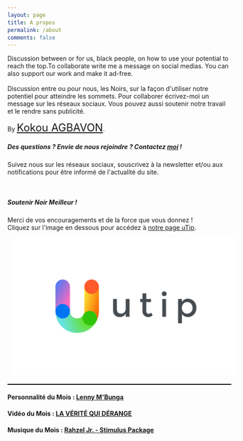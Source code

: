 ```yaml
---
layout: page
title: A propos
permalink: /about
comments: false
---
```


<div class="row justify-content-between">
<div class="col-md-8 pr-5">

<p>
    Discussion between or for us, black people, on how to use your potential to reach the top. 
    ​To collaborate write me a message on social medias. 
    You can also support our work and make it ad-free. 
    <br><br>
    ​Discussion entre ou pour nous, les Noirs, sur la façon d'utiliser notre potentiel pour atteindre les sommets. 
    ​ Pour collaborer écrivez-moi un message sur les réseaux sociaux. 
    ​ Vous pouvez aussi soutenir notre travail et le rendre sans publicité.
</p>

<p hidden class="mb-5"><img class="shadow-lg" src="{{site.baseurl}}/assets/images/me.jpg" alt="Personnalité du Mois" /></p>
<p>By <a style="font-size: 24px;" href="https://twitter.com/AgbavonB"> Kokou AGBAVON</a>.</p>

<h5>Des questions ? Envie de nous rejoindre ? 
Contactez <a href="mailto:elisis.author@gmail.com">moi</a> !</h5>

<p>  
Suivez nous sur les réseaux sociaux, souscrivez à la newsletter et/ou aux notifications pour être informé 
de l'actualité du site.
<br>
<!-- <a target="_blank" style="padding-left:14px; color:blue;" href="https://twitter.com/noir___meilleur"><i class="fab fa-twitter fa-2x"></i></a> -->

<!-- <a target="_blank" style="color:blue; padding-left:14px;" href="https://www.facebook.com/noirmeilleurpage/"><i class="fab fa-facebook fa-2x"></i></a> -->
 
<a target="_blank" style="color:#ed4956; padding-left:14px;" href="https://www.instagram.com/noir___meilleur/"><i class="fab fa-instagram fa-2x"></i></a>


</p>

</div>

<div class="col-md-4">

<div class="sticky-top sticky-top-80">
<h5>Soutenir Noir Meilleur !</h5>

<p>
Merci de vos encouragements et de la force que vous donnez ! 
<br>  
Cliquez sur l'image en dessous pour accédez à <a href="{{ site.baseurl }}/utip">notre page uTip</a>.
<br>
</p>
<a target="_blank" style="padding-left:14px; color:blue;" href="https://utip.io/noirmeilleur">
    <i> <img src="/assets/images/icons/utip.png" alt="Utip"> </i>
</a>
<br><br>
<div class='onesignal-customlink-container'></div>
</div>
</div>
</div>

<div style="border-top: 2px black double;">
<h4>Personnalité du Mois : <a target="_blank" href="https://www.youtube.com/channel/UCWNyaJCRIg4tlSKGQSQQc9g"> Lenny M'Bunga </a></h4>

<h4>Vidéo du Mois : <a target="_blank" href="https://www.youtube.com/watch?v=m9wV7fs4BRY"> LA VÉRITÉ QUI DÉRANGE </a></h4>

<h4>Musique du Mois : <a target="_blank" href="https://www.youtube.com/watch?v=AKU2FyL_GsA"> Rahzel Jr. - Stimulus Package </a></h4>

</div>